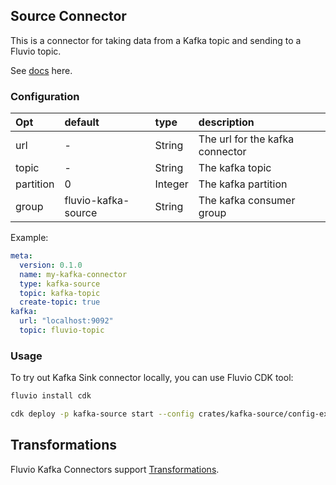 ## Source Connector
This is a connector for taking data from a Kafka topic and sending to a Fluvio topic.

See [docs](https://www.fluvio.io/connectors/inbound/kafka/) here.

### Configuration

| Opt            | default               | type     | description                            |
| :---           | :---                  | :---     | :----                                  |
| url            | -                     | String   | The url for the kafka connector        |
| topic          | -                     | String   | The kafka topic                        |
| partition      | 0                     | Integer  | The kafka partition                    |
| group          | fluvio-kafka-source   | String   | The kafka consumer group               |

Example:
```yaml
meta:
  version: 0.1.0
  name: my-kafka-connector
  type: kafka-source
  topic: kafka-topic
  create-topic: true
kafka:
  url: "localhost:9092"
  topic: fluvio-topic 
```

### Usage
To try out Kafka Sink connector locally, you can use Fluvio CDK tool:
```bash
fluvio install cdk

cdk deploy -p kafka-source start --config crates/kafka-source/config-example.yaml
```


## Transformations
Fluvio Kafka Connectors support [Transformations](https://www.fluvio.io/docs/concepts/transformations-chain/).
